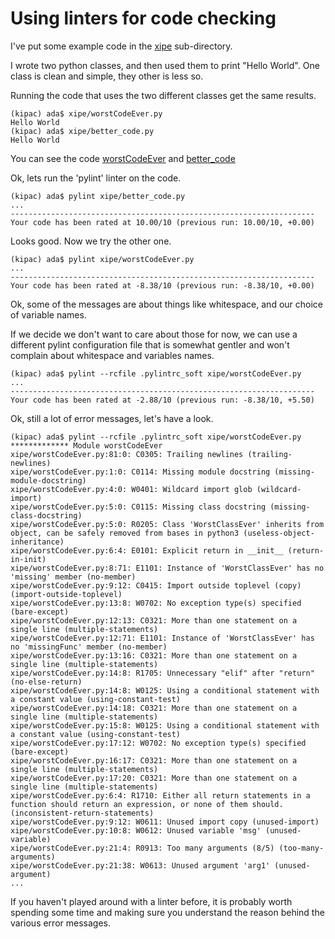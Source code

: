 # Using linters for code checking


I've put some example code in the [xipe](xipe) sub-directory.

I wrote two python classes, and then used them to print "Hello World".   One class is clean and simple, they other is less so.

Running the code that uses the two different classes get the same results.

```console
(kipac) ada$ xipe/worstCodeEver.py
Hello World
(kipac) ada$ xipe/better_code.py
Hello World
```

You can see the code [worstCodeEver](./xipe/worstCodeEver.py) and [better_code](./xipe/better_code.py)

Ok, lets run the 'pylint' linter on the code.

```console
(kipac) ada$ pylint xipe/better_code.py
...
--------------------------------------------------------------------
Your code has been rated at 10.00/10 (previous run: 10.00/10, +0.00)
```

Looks good.  Now we try the other one.


```console
(kipac) ada$ pylint xipe/worstCodeEver.py
...
--------------------------------------------------------------------
Your code has been rated at -8.38/10 (previous run: -8.38/10, +0.00)
```

Ok, some of the messages are about things like whitespace, and our choice of variable names.

If we decide we don't want to care about those for now, we can use a different pylint configuration file that is somewhat gentler and
won't complain about whitespace and variables names.



```console
(kipac) ada$ pylint --rcfile .pylintrc_soft xipe/worstCodeEver.py
...
--------------------------------------------------------------------
Your code has been rated at -2.88/10 (previous run: -8.38/10, +5.50)
```

Ok, still a lot of error messages, let's have a look.


```console
(kipac) ada$ pylint --rcfile .pylintrc_soft xipe/worstCodeEver.py
************* Module worstCodeEver
xipe/worstCodeEver.py:81:0: C0305: Trailing newlines (trailing-newlines)
xipe/worstCodeEver.py:1:0: C0114: Missing module docstring (missing-module-docstring)
xipe/worstCodeEver.py:4:0: W0401: Wildcard import glob (wildcard-import)
xipe/worstCodeEver.py:5:0: C0115: Missing class docstring (missing-class-docstring)
xipe/worstCodeEver.py:5:0: R0205: Class 'WorstClassEver' inherits from object, can be safely removed from bases in python3 (useless-object-inheritance)
xipe/worstCodeEver.py:6:4: E0101: Explicit return in __init__ (return-in-init)
xipe/worstCodeEver.py:8:71: E1101: Instance of 'WorstClassEver' has no 'missing' member (no-member)
xipe/worstCodeEver.py:9:12: C0415: Import outside toplevel (copy) (import-outside-toplevel)
xipe/worstCodeEver.py:13:8: W0702: No exception type(s) specified (bare-except)
xipe/worstCodeEver.py:12:13: C0321: More than one statement on a single line (multiple-statements)
xipe/worstCodeEver.py:12:71: E1101: Instance of 'WorstClassEver' has no 'missingFunc' member (no-member)
xipe/worstCodeEver.py:13:16: C0321: More than one statement on a single line (multiple-statements)
xipe/worstCodeEver.py:14:8: R1705: Unnecessary "elif" after "return" (no-else-return)
xipe/worstCodeEver.py:14:8: W0125: Using a conditional statement with a constant value (using-constant-test)
xipe/worstCodeEver.py:14:18: C0321: More than one statement on a single line (multiple-statements)
xipe/worstCodeEver.py:15:8: W0125: Using a conditional statement with a constant value (using-constant-test)
xipe/worstCodeEver.py:17:12: W0702: No exception type(s) specified (bare-except)
xipe/worstCodeEver.py:16:17: C0321: More than one statement on a single line (multiple-statements)
xipe/worstCodeEver.py:17:20: C0321: More than one statement on a single line (multiple-statements)
xipe/worstCodeEver.py:6:4: R1710: Either all return statements in a function should return an expression, or none of them should. (inconsistent-return-statements)
xipe/worstCodeEver.py:9:12: W0611: Unused import copy (unused-import)
xipe/worstCodeEver.py:10:8: W0612: Unused variable 'msg' (unused-variable)
xipe/worstCodeEver.py:21:4: R0913: Too many arguments (8/5) (too-many-arguments)
xipe/worstCodeEver.py:21:38: W0613: Unused argument 'arg1' (unused-argument)
...
```

If you haven't played around with a linter before, it is probably worth spending some time and making sure you
understand the reason behind the various error messages.






